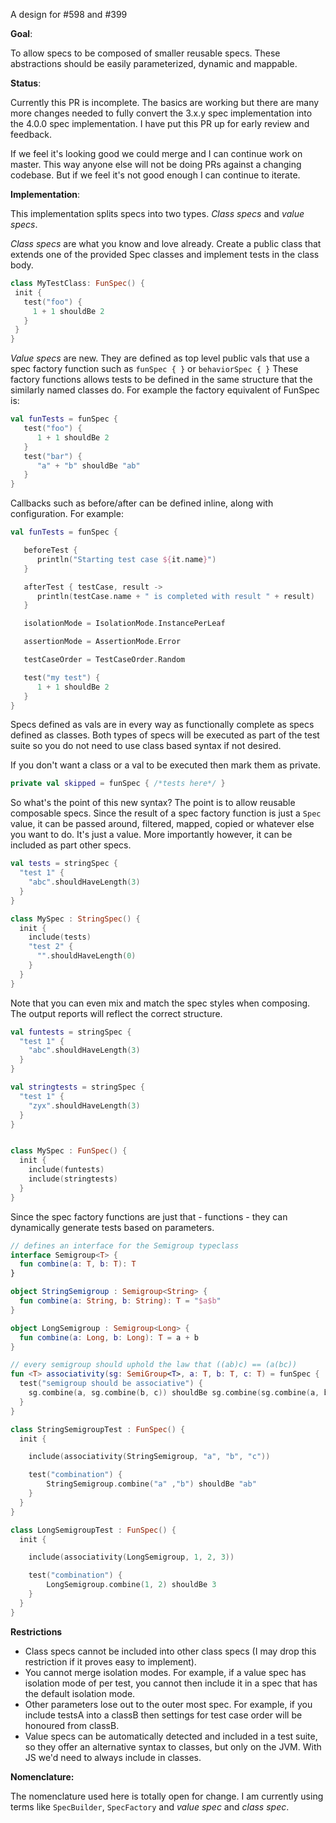  A design for #598 and #399

 **Goal**:

 To allow specs to be composed of smaller reusable specs. These abstractions should be easily parameterized, dynamic and mappable.

**Status**:

Currently this PR is incomplete. The basics are working but there are many more changes needed to fully convert the 3.x.y spec implementation into the 4.0.0 spec implementation. I have put this PR up for early review and feedback.

If we feel it's looking good we could merge and I can continue work on master. This way anyone else will not be doing PRs against a changing codebase. But if we feel it's not good enough I can continue to iterate.

**Implementation**:

This implementation splits specs into two types. _Class specs_ and _value specs_.

_Class specs_ are what you know and love already. Create a public class that extends one of the provided Spec classes and implement tests in the class body.

 ```kotlin
class MyTestClass: FunSpec() {
  init {
    test("foo") {
      1 + 1 shouldBe 2
    }
  }
}
```

_Value specs_ are new. They are defined as top level public vals that use a spec factory function such as `funSpec { }` or `behaviorSpec { }`
These factory functions allows tests to be defined in the same structure that the similarly named classes do. For example the factory equivalent of FunSpec is:

```kotlin
val funTests = funSpec {
   test("foo") {
      1 + 1 shouldBe 2
   }
   test("bar") {
      "a" + "b" shouldBe "ab"
   }
}
```

Callbacks such as before/after can be defined inline, along with configuration. For example:

```kotlin
val funTests = funSpec {

   beforeTest {
      println("Starting test case ${it.name}")
   }

   afterTest { testCase, result ->
      println(testCase.name + " is completed with result " + result)
   }

   isolationMode = IsolationMode.InstancePerLeaf

   assertionMode = AssertionMode.Error

   testCaseOrder = TestCaseOrder.Random

   test("my test") {
      1 + 1 shouldBe 2
   }
}
```

Specs defined as vals are in every way as functionally complete as specs defined as classes. Both types of specs will be
executed as part of the test suite so you do not need to use class based syntax if not desired.

If you don't want a class or a val to be executed then mark them as private.

```kotlin
private val skipped = funSpec { /*tests here*/ }
```

So what's the point of this new syntax? The point is to allow reusable composable specs. Since the result of a spec factory function is just a `Spec` value,
it can be passed around, filtered, mapped, copied or whatever else you want to do. It's just a value. More importantly however, it can be
included as part other specs.

```kotlin
val tests = stringSpec {
  "test 1" {
    "abc".shouldHaveLength(3)
  }
}

class MySpec : StringSpec() {
  init {
    include(tests)
    "test 2" {
      "".shouldHaveLength(0)
    }
  }
}
```

Note that you can even mix and match the spec styles when composing. The output reports will reflect the correct structure.

```kotlin
val funtests = stringSpec {
  "test 1" {
    "abc".shouldHaveLength(3)
  }
}

val stringtests = stringSpec {
  "test 1" {
    "zyx".shouldHaveLength(3)
  }
}


class MySpec : FunSpec() {
  init {
    include(funtests)
    include(stringtests)
  }
}
```

Since the spec factory functions are just that - functions - they can dynamically generate tests based on parameters.

```kotlin
// defines an interface for the Semigroup typeclass
interface Semigroup<T> {
  fun combine(a: T, b: T): T
}

object StringSemigroup : Semigroup<String> {
  fun combine(a: String, b: String): T = "$a$b"
}

object LongSemigroup : Semigroup<Long> {
  fun combine(a: Long, b: Long): T = a + b
}

// every semigroup should uphold the law that ((ab)c) == (a(bc))
fun <T> associativity(sg: SemiGroup<T>, a: T, b: T, c: T) = funSpec {
  test("semigroup should be associative") {
    sg.combine(a, sg.combine(b, c)) shouldBe sg.combine(sg.combine(a, b), c)
  }
}

class StringSemigroupTest : FunSpec() {
  init {

    include(associativity(StringSemigroup, "a", "b", "c"))

    test("combination") {
        StringSemigroup.combine("a" ,"b") shouldBe "ab"
    }
  }
}

class LongSemigroupTest : FunSpec() {
  init {

    include(associativity(LongSemigroup, 1, 2, 3))

    test("combination") {
        LongSemigroup.combine(1, 2) shouldBe 3
    }
  }
}
```

**Restrictions**

* Class specs cannot be included into other class specs (I may drop this restriction if it proves easy to implement).
* You cannot merge isolation modes. For example, if a value spec has isolation mode of per test, you cannot then include it in a spec that has the default isolation mode.
* Other parameters lose out to the outer most spec. For example, if you include testsA into a classB then settings for test case order will be honoured from classB.
* Value specs can be automatically detected and included in a test suite, so they offer an alternative syntax to classes, but only on the JVM. With JS we'd need to always include in classes.

**Nomenclature:**

The nomenclature used here is totally open for change. I am currently using terms like `SpecBuilder`, `SpecFactory` and _value spec_ and _class spec_.









